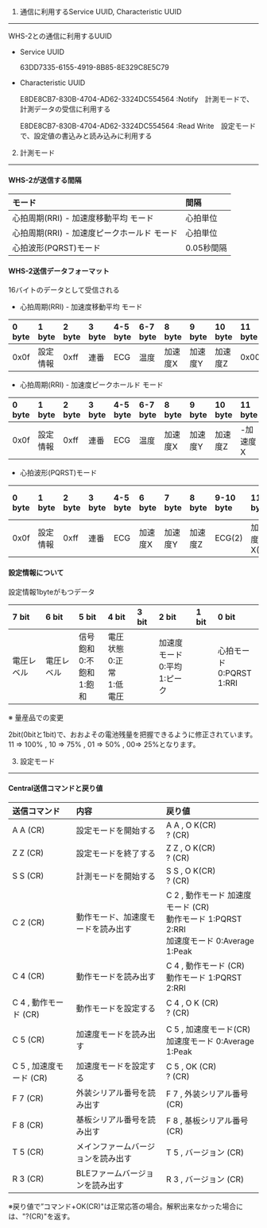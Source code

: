 1. 通信に利用するService UUID, Characteristic UUID
----------------

WHS-2との通信に利用するUUID

- Service UUID

  63DD7335-6155-4919-8B85-8E329C8E5C79

- Characteristic UUID

  E8DE8CB7-830B-4704-AD62-3324DC554564 :Notify　計測モードで、計測データの受信に利用する

  E8DE8CB7-830B-4704-AD62-3324DC554564 :Read Write　設定モードで、設定値の書込みと読み込みに利用する　




2. 計測モード
----------------

#### WHS-2が送信する間隔 ####

|モード|間隔|
|:------|:------|
|心拍周期(RRI) - 加速度移動平均 モード |心拍単位 |
|心拍周期(RRI) - 加速度ピークホールド モード |心拍単位 |
|心拍波形(PQRST)モード |0.05秒間隔 |

#### WHS-2送信データフォーマット ####

16バイトのデータとして受信される

- 心拍周期(RRI) - 加速度移動平均 モード

|0  byte|1  byte|2  byte|3  byte|4-5  byte|6-7  byte|8  byte|9  byte|10  byte|11  byte|12  byte|13  byte|14  byte|15  byte|
|:------|:------|:------|:------|:-----|:-----|:-----|:-----|:----|:----|:----|:----|:----|:----|
|0x0f   |設定情報 |0xff   |連番   |ECG |温度 |加速度X |加速度Y |加速度Z |0x00 |0x00 |0x00 |0x00 |0x00 |

- 心拍周期(RRI) - 加速度ピークホールド モード

|0  byte|1  byte|2  byte|3  byte|4-5  byte|6-7  byte|8  byte|9  byte|10  byte|11  byte|12  byte|13  byte|14  byte|15  byte|
|:------|:------|:------|:------|:-----|:-----|:-----|:-----|:----|:----|:----|:----|:----|:----|
|0x0f  |設定情報 |0xff   |連番   |ECG |温度 |加速度X |加速度Y |加速度Z |-加速度X |-加速度Y |-加速度Z |0x00 |0x00 |

- 心拍波形(PQRST)モード

|0  byte|1  byte|2  byte|3  byte|4-5  byte|6  byte|7  byte|8  byte|9-10  byte|11  byte|12  byte|13  byte|14-15  byte|
|:------|:------|:------|:------|:------|:------|:------|:------|:------|:------|:------|:------|:------|
|0x0f   |設定情報 |0xff  |連番   |ECG   |加速度X |加速度Y |加速度Z |ECG(2) |加速度X(2)|加速度Y(2)|加速度Z(2)|温度 |


#### 設定情報について ####


設定情報1byteがもつデータ

|7  bit|6  bit|5  bit|4  bit|3  bit|2  bit|1  bit|0  bit|
|:------|:------|:------|:------|:------|:-----|:-----|:-----|
|電圧レベル |電圧レベル |信号飽和<br>0:不飽和<br>1:飽和|電圧状態<br>0:正常<br>1:低電圧| 　 |加速度モード<br>0:平均<br>1:ピーク |　|心拍モード<br>0:PQRST<br>1:RRI|


※ 量産品での変更

2bit(0bitと1bit)で、おおよその電池残量を把握できるように修正されています。<br>
11 => 100% , 10 => 75% , 01 => 50% , 00=> 25%となります。



3. 設定モード
----------------

#### Central送信コマンドと戻り値 ####

| 送信コマンド            | 内容                       |戻り値                          |
|:----------------------|:--------------------------|:------------------------------|
| A A (CR)              |設定モードを開始する           |A A , O K(CR)<br>? (CR)     |
| Z Z (CR)              |設定モードを終了する           |Z Z , O K(CR)<br>? (CR)     |
| S S (CR)              |計測モードを開始する           |S S , O K(CR)<br>? (CR)     |
| C 2 (CR)              |動作モード、加速度モードを読み出す|C 2 , 動作モード 加速度モード (CR) <br>動作モード 1:PQRST 2:RRI <br>加速度モード 0:Average 1:Peak|
| C 4 (CR)              |動作モードを読み出す           |C 4 , 動作モード (CR) <br>動作モード 1:PQRST 2:RRI|
| C 4 , 動作モード (CR)   |動作モードを設定する           |C 4 , O K (CR)<br>? (CR)    |
| C 5 (CR)              |加速度モードを読み出す          |C 5 , 加速度モード(CR) <br>加速度モード 0:Average 1:Peak|
| C 5 , 加速度モード (CR) |加速度モードを設定する          |C 5 , OK (CR)<br>? (CR)     |
| F 7 (CR)              |外装シリアル番号を読み出す       |F 7 , 外装シリアル番号 (CR)      |
| F 8 (CR)              |基板シリアル番号を読み出す       |F 8 , 基板シリアル番号 (CR)      |
| T 5 (CR)              |メインファームバージョンを読み出す |T 5 , バージョン (CR)           |
| R 3 (CR)              |BLEファームバージョンを読み出す   |R 3 , バージョン (CR)           |

※戻り値で”コマンド+OK(CR)"は正常応答の場合。解釈出来なかった場合には、"?(CR)"を返す。
